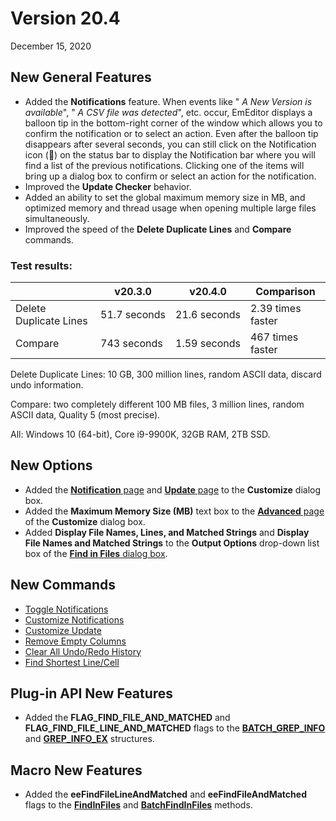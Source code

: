 # Version 20.4

December 15, 2020

## New General Features

- Added the **Notifications** feature. When events like " _A New Version is available_", " _A CSV file was detected_", etc. occur, EmEditor displays a balloon tip in the bottom-right corner of the window which allows you to confirm the notification or to select an action. Even after the balloon tip disappears after several seconds, you can still click on the Notification icon (💬) on the status bar to display the Notification bar where you will find a list of the previous notifications. Clicking one of the items will bring up a dialog box to confirm or select an action for the notification.
- Improved the **Update Checker** behavior.
- Added an ability to set the global maximum memory size in MB, and optimized memory and thread usage when opening multiple large files simultaneously.
- Improved the speed of the **Delete Duplicate Lines** and **Compare** commands.

### Test results:

|  | v20.3.0 | v20.4.0 | Comparison |
| --- | --- | --- | --- |
| Delete Duplicate Lines | 51.7 seconds | 21.6 seconds | 2.39 times faster |
| Compare | 743 seconds | 1.59 seconds | 467 times faster |

Delete Duplicate Lines: 10 GB, 300 million lines, random ASCII data, discard undo information.

Compare: two completely different 100 MB files, 3 million lines, random ASCII data, Quality 5 (most precise).

All: Windows 10 (64-bit), Core i9-9900K, 32GB RAM, 2TB SSD.

## New Options

- Added the [**Notification** page](../dlg/customize/notifications/index) and [**Update** page](../dlg/customize/update/index) to the **Customize** dialog box.
- Added the **Maximum Memory Size (MB)** text box to the [**Advanced** page](../dlg/customize/advanced/index) of the **Customize** dialog box.
- Added **Display File Names, Lines, and Matched Strings** and **Display File Names and Matched Strings** to the **Output Options** drop-down list box of the [**Find in Files** dialog box](../dlg/find_in_files/index).

## New Commands

- [Toggle Notifications](../cmd/view/toggle_notifications)
- [Customize Notifications](../cmd/tools/customize_notifications)
- [Customize Update](../cmd/tools/customize_update)
- [Remove Empty Columns](../cmd/convert/remove_empty_columns)
- [Clear All Undo/Redo History](../cmd/edit/clear_undo_redo_history)
- [Find Shortest Line/Cell](../cmd/search/find_empty_or_shortest)

## Plug-in API New Features

- Added the **FLAG\_FIND\_FILE\_AND\_MATCHED** and **FLAG\_FIND\_FILE\_LINE\_AND\_MATCHED** flags to the **[BATCH\_GREP\_INFO](../plugin/structure/batch_grep_info)** and **[GREP\_INFO\_EX](../plugin/structure/grep_info_ex)** structures.

## Macro New Features

- Added the **eeFindFileLineAndMatched** and **eeFindFileAndMatched** flags to the **[FindInFiles](../macro/editor/editor_findinfiles)** and **[BatchFindInFiles](../macro/editor/editor_batchfindinfiles)** methods.
